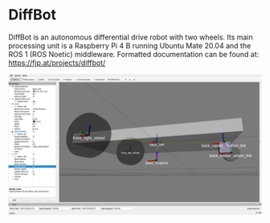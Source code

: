 # DiffBot

DiffBot is an autonomous differential drive robot with two wheels. Its main processing unit is a Raspberry Pi 4 B running Ubuntu Mate 20.04 and the ROS 1 (ROS Noetic) middleware. Formatted documentation can be found at: https://fjp.at/projects/diffbot/


![DiffBot RViz](docs/resources/rviz_diffbot_with_caster.png)
